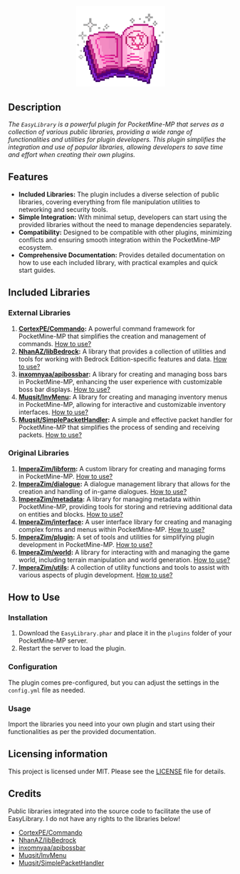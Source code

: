 # <h3 align="center">![EasyLibrary](icon.gif)</h3> 

## Description
_The `EasyLibrary` is a powerful plugin for PocketMine-MP that serves as a collection of various public libraries, providing a wide range of functionalities and utilities for plugin developers. This plugin simplifies the integration and use of popular libraries, allowing developers to save time and effort when creating their own plugins._

## Features

- **Included Libraries:** The plugin includes a diverse selection of public libraries, covering everything from file manipulation utilities to networking and security tools.
- **Simple Integration:** With minimal setup, developers can start using the provided libraries without the need to manage dependencies separately.
- **Compatibility:** Designed to be compatible with other plugins, minimizing conflicts and ensuring smooth integration within the PocketMine-MP ecosystem.
- **Comprehensive Documentation:** Provides detailed documentation on how to use each included library, with practical examples and quick start guides.

## Included Libraries

### External Libraries

1. **[CortexPE/Commando](https://github.com/CortexPE/Commando):** A powerful command framework for PocketMine-MP that simplifies the creation and management of commands. [How to use?](#usage-cortexpecommando)
2. **[NhanAZ/libBedrock](https://github.com/NhanAZ/libBedrock):** A library that provides a collection of utilities and tools for working with Bedrock Edition-specific features and data. [How to use?](#usage-nhanazlibbedrock)
3. **[inxomnyaa/apibossbar](https://github.com/inxomnyaa/apibossbar):** A library for creating and managing boss bars in PocketMine-MP, enhancing the user experience with customizable boss bar displays. [How to use?](#usage-inxomnyaaapibossbar)
4. **[Muqsit/InvMenu](https://github.com/Muqsit/InvMenu):** A library for creating and managing inventory menus in PocketMine-MP, allowing for interactive and customizable inventory interfaces. [How to use?](#usage-muqsitinvmenu)
5. **[Muqsit/SimplePacketHandler](https://github.com/Muqsit/SimplePacketHandler):** A simple and effective packet handler for PocketMine-MP that simplifies the process of sending and receiving packets. [How to use?](#usage-muqitsimplepackethandler)

### Original Libraries

1. **[ImperaZim/libform](https://github.com/ImperaZim/EasyLibrary/tree/main/src/internal/libform/):** A custom library for creating and managing forms in PocketMine-MP. [How to use?](#usage-imperazimlibform)
2. **[ImperaZim/dialogue](https://github.com/ImperaZim/EasyLibrary/tree/main/src/internal/dialogue/):** A dialogue management library that allows for the creation and handling of in-game dialogues. [How to use?](#usage-imperazimdialogue)
3. **[ImperaZim/metadata](https://github.com/ImperaZim/EasyLibrary/tree/main/src/library/metadata/):** A library for managing metadata within PocketMine-MP, providing tools for storing and retrieving additional data on entities and blocks. [How to use?](#usage-imperazimmetadata)
4. **[ImperaZim/interface](https://github.com/ImperaZim/EasyLibrary/tree/main/src/library/interface/):** A user interface library for creating and managing complex forms and menus within PocketMine-MP. [How to use?](#usage-imperaziminterface)
5. **[ImperaZim/plugin](https://github.com/ImperaZim/EasyLibrary/tree/main/src/library/plugin/):** A set of tools and utilities for simplifying plugin development in PocketMine-MP. [How to use?](#usage-imperazimplugin)
6. **[ImperaZim/world](https://github.com/ImperaZim/EasyLibrary/tree/main/src/library/world/):** A library for interacting with and managing the game world, including terrain manipulation and world generation. [How to use?](#usage-imperazimworld)
7. **[ImperaZim/utils](https://github.com/ImperaZim/EasyLibrary/tree/main/src/library/utils/):** A collection of utility functions and tools to assist with various aspects of plugin development. [How to use?](#usage-imperazimutils)



## How to Use

### Installation

1. Download the `EasyLibrary.phar` and place it in the `plugins` folder of your PocketMine-MP server.
2. Restart the server to load the plugin.

### Configuration

The plugin comes pre-configured, but you can adjust the settings in the `config.yml` file as needed.

### Usage

Import the libraries you need into your own plugin and start using their functionalities as per the provided documentation.

## Licensing information
This project is licensed under MIT. Please see the [LICENSE](/LICENSE) file for details.

## Credits
Public libraries integrated into the source code to facilitate the use of EasyLibrary. I do not have any rights to the libraries below!
- [CortexPE/Commando](https://github.com/CortexPE/Commando)
- [NhanAZ/libBedrock](https://github.com/NhanAZ/libBedrock)
- [inxomnyaa/apibossbar](https://github.com/inxomnyaa/apibossbar)
- [Muqsit/InvMenu](https://github.com/Muqsit/InvMenu)
- [Muqsit/SimplePacketHandler](https://github.com/Muqsit/SimplePacketHandler)